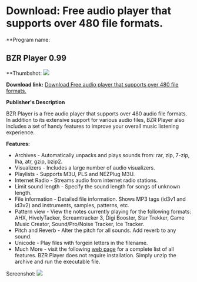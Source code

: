 # Download: Free audio player that supports over 480 file formats.

**Program name: 

## BZR Player 0.99

  
**Thumbshot: ![](http://www.freewarefiles.com/screenshot/bzrplayer_md.jpg)   
  
**Download link:** [Download Free audio player that supports over 480 file formats.](http://freewares.boysofts.com/BZR-Player_program_89451.html)  
  


**Publisher's Description**  
  


BZR Player is a free audio player that supports over 480 audio file formats. In addition to its extensive support for various audio files, BZR Player also includes a set of handy features to improve your overall music listening experience. 

**Features:**

  * Archives - Automatically unpacks and plays sounds from: rar, zip, 7-zip, lha, atr, gzip, bzip2. 
  * Visualizers - Includes a large number of audio visualizers. 
  * Playlists - Supports M3U, PLS and NEZPlug M3U. 
  * Internet Radio - Streams audio from internet radio stations. 
  * Limit sound length - Specify the sound length for songs of unknown length. 
  * File information - Detailed file information. Shows MP3 tags (id3v1 and id3v2) and instruments, samples, patterns, etc. 
  * Pattern view - View the notes currently playing for the following formats: AHX, HivelyTacker, Screamtracker 3, Digi Booster, Star Trekker, Game Music Creator, Sound/Pro/Noise Tracker, Ice Tracker. 
  * Pitch and Reverb - Alter the pitch for all sounds. Add reverb to any sound. 
  * Unicode - Play files with forgein letters in the filename. 
  * Much More - visit the following [web page](http://bzrplayer.blazer.nu/features.php) for a complete list of all features. 
BZR Player does not require installation. Simply unzip the archive and run the executable file. 

  
  
Screenshot: ![](http://www.freewarefiles.com/screenshot/bzrplayer.jpg)

